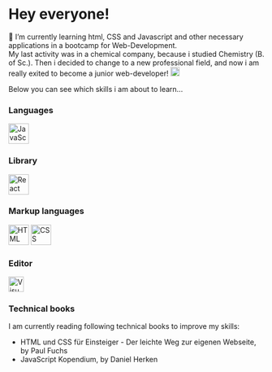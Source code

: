 <!--
**DorisW3/DorisW3** is a ✨ _special_ ✨ repository because its `README.md` (this file) appears on your GitHub profile. 

Here are some ideas to get you started:

- 🔭 I’m currently working on ...
- 🌱 I’m currently learning ...
- 👯 I’m looking to collaborate on ...
- 🤔 I’m looking for help with ...
- 💬 Ask me about ...
- 📫 How to reach me: ...
- 😄 Pronouns: ...
- ⚡ Fun fact: ...
-->

# Hey everyone!

🌱 I’m currently learning html, CSS and Javascript and other necessary applications in a bootcamp for Web-Development.<br/> My last activity was in a chemical company, because i studied Chemistry (B. of Sc.). Then i decided to change to a new professional field, and now i am really exited to become a junior web-developer! <img width="18px" src="https://github.com/DorisW3/DorisW3/assets/135646413/c9d66bfe-7267-4a3e-819b-a52618d7f91e" alt="Crap"><br/>

Below you can see which skills i am about to learn...

<h3>Languages</h3>
<a href="https://github.com/DorisW3"><img width="40px" src="https://github.com/DorisW3/DorisW3/assets/135646413/a65a376c-9369-438f-a22c-c0ecb4db167b" alt="JavaScript"></a>

<h3>Library</h3>
<a href="https://github.com/DorisW3"><img width="40px" src="https://github.com/DorisW3/DorisW3/assets/135646413/359af995-3681-4483-9091-181c2d59e8c4" alt="React"></a>

<h3>Markup languages</h3>
<a href="https://github.com/DorisW3"><img width="40px" src="https://github.com/DorisW3/DorisW3/assets/135646413/b37bd9af-c936-44f7-b77c-19698547f7c6" alt="HTML"></a>
<a href="https://github.com/DorisW3"><img width="40px" src="https://github.com/DorisW3/DorisW3/assets/135646413/92394b23-c6cb-4ea8-af83-f6f35d77ae19" alt="CSS"></a> 

<h3>Editor</h3>
<a href="https://github.com/DorisW3"><img width="30px" src="https://github.com/DorisW3/DorisW3/assets/135646413/78ce5cc8-8a00-458c-aa5f-9f65dd2a200e" alt="Visual Studio Code"></a><br/>

### Technical books


<p align="left">I am currently reading following technical books to improve my skills:</p>

- HTML und CSS für Einsteiger - Der leichte Weg zur eigenen Webseite, by Paul Fuchs
- JavaScript Kopendium, by Daniel Herken

